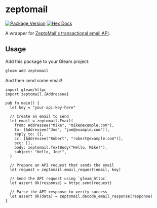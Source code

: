 # zeptomail

[![Package Version](https://img.shields.io/hexpm/v/zeptomail)](https://hex.pm/packages/zeptomail)
[![Hex Docs](https://img.shields.io/badge/hex-docs-ffaff3)](https://hexdocs.pm/zeptomail/)

A wrapper for [ZeptoMail's transactional email API](https://www.zoho.com/zeptomail/).


## Usage

Add this package to your Gleam project:

```sh
gleam add zeptomail
```

And then send some email!

```gleam
import gleam/httpc
import zeptomail.{Addressee}

pub fn main() {
  let key = "your-api-key-here"

  // Create an email to send
  let email = zeptomail.Email(
    from: Addressee("Mike", "mike@example.com"),
    to: [Addressee("Joe", "joe@example.com")],
    reply_to: [],
    cc: [Addressee("Robert", "robert@example.com")],
    bcc: [],
    body: zeptomail.TextBody("Hello, Mike!"),
    subject: "Hello, Joe!",
  )

  // Prepare an API request that sends the email
  let request = zeptomail.email_request(email, key)

  // Send the API request using `gleam_httpc`
  let assert Ok(response) = httpc.send(request)

  // Parse the API response to verify success
  let assert Ok(data) = zeptomail.decode_email_response(response)
}
```
